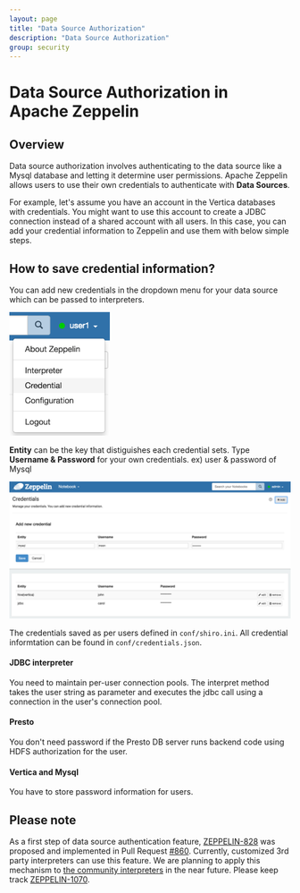 ```yaml
---
layout: page
title: "Data Source Authorization"
description: "Data Source Authorization"
group: security
---
```

<!--
Licensed under the Apache License, Version 2.0 (the "License");
you may not use this file except in compliance with the License.
You may obtain a copy of the License at

http://www.apache.org/licenses/LICENSE-2.0

Unless required by applicable law or agreed to in writing, software
distributed under the License is distributed on an "AS IS" BASIS,
WITHOUT WARRANTIES OR CONDITIONS OF ANY KIND, either express or implied.
See the License for the specific language governing permissions and
limitations under the License.
-->
# Data Source Authorization in Apache Zeppelin

<div id="toc"></div>

## Overview

Data source authorization involves authenticating to the data source like a Mysql database and letting it determine user permissions.
Apache Zeppelin allows users to use their own credentials to authenticate with **Data Sources**.

For example, let's assume you have an account in the Vertica databases with credentials. 
You might want to use this account to create a JDBC connection instead of a shared account with all users. 
In this case, you can add your credential information to Zeppelin and use them with below simple steps.  

## How to save credential information?
You can add new credentials in the dropdown menu for your data source which can be passed to interpreters. 

<img class="img-responsive" src="../assets/themes/zeppelin/img/docs-img/credential_tab.png" width="180px"/>

**Entity** can be the key that distiguishes each credential sets. Type **Username & Password** for your own credentials. ex) user & password of Mysql 

<img class="img-responsive" src="../assets/themes/zeppelin/img/docs-img/add_credential.png" />

The credentials saved as per users defined in `conf/shiro.ini`. All credential informtation can be found in `conf/credentials.json`. 

#### JDBC interpreter
You need to maintain per-user connection pools.
The interpret method takes the user string as parameter and executes the jdbc call using a connection in the user's connection pool.

#### Presto 
You don't need password if the Presto DB server runs backend code using HDFS authorization for the user.

#### Vertica and Mysql 
You have to store password information for users.

## Please note
As a first step of data source authentication feature, [ZEPPELIN-828](https://issues.apache.org/jira/browse/ZEPPELIN-828) was proposed and implemented in Pull Request [#860](https://github.com/apache/zeppelin/pull/860).
Currently, customized 3rd party interpreters can use this feature. We are planning to apply this mechanism to [the community interpreters](../manual/interpreterinstallation.md#available-community-managed-interpreters) in the near future. 
Please keep track [ZEPPELIN-1070](https://issues.apache.org/jira/browse/ZEPPELIN-1070). 
